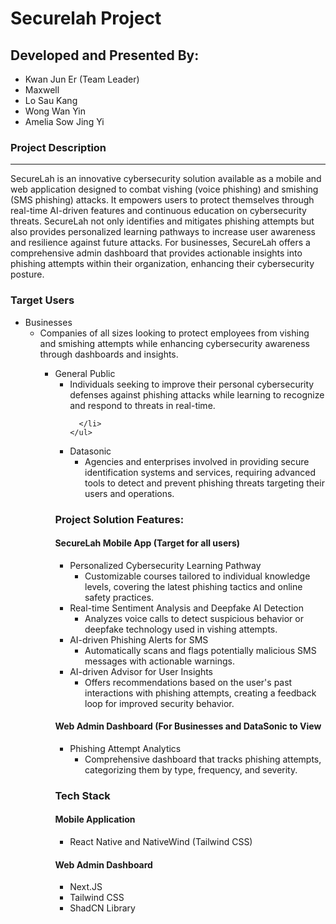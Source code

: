 <h1>Securelah Project</h1>
<h2>Developed and Presented By:</h2>
<ul>
  <li>Kwan Jun Er (Team Leader)</li>
  <li>Maxwell</li>
  <li>Lo Sau Kang</li>
  <li>Wong Wan Yin</li>
  <li>Amelia Sow Jing Yi</li>
</ul>

<h3>Project Description </h3>
<hr/>
<p>
  SecureLah is an innovative cybersecurity solution available as a mobile and web application designed to combat vishing (voice phishing) and smishing (SMS phishing) attacks. It empowers users to protect themselves through real-time AI-driven features and continuous education on cybersecurity threats. SecureLah not only identifies and mitigates phishing attempts but also provides personalized learning pathways to increase user awareness and resilience against future attacks.
  For businesses, SecureLah offers a comprehensive admin dashboard that provides actionable insights into phishing attempts within their organization, enhancing their cybersecurity posture.
</p>

<h3>Target Users </h3>
<ul>
  <li>
    Businesses
    <ul>
      <li>Companies of all sizes looking to protect employees from vishing and smishing attempts while enhancing cybersecurity awareness through dashboards and insights.</li>
    <ul>
  </li>
  <li>
   General Public 
    <ul>
      <li>
        Individuals seeking to improve their personal cybersecurity defenses against phishing attacks while learning to recognize and respond to threats in real-time.

      </li>
    </ul>
  </li>
  <li>
    Datasonic 
    <ul>
      <li>
        Agencies and enterprises involved in providing secure identification systems and services, requiring advanced tools to detect and prevent phishing threats targeting their users and operations.
      </li>
    </ul>
  </li>
</ul>
<h3>Project Solution Features: </h3>
<h4>SecureLah Mobile App (Target for all users) </h4>
<ul>
  <li> Personalized Cybersecurity Learning Pathway
     <ul>
         <li>Customizable courses tailored to individual knowledge levels, covering the latest phishing tactics and online safety practices.</li>
     </ul>
  </li>
  <li>Real-time Sentiment Analysis and Deepfake AI Detection
    <ul>
    <li>Analyzes voice calls to detect suspicious behavior or deepfake technology used in vishing attempts.</li>
  </ul>
  </li>
  <li>AI-driven Phishing Alerts for SMS
  <ul>
    <li>Automatically scans and flags potentially malicious SMS messages with actionable warnings.
</li>
  </ul>
  </li>
  <li>
    AI-driven Advisor for User Insights
    <ul>
      <li>
        Offers recommendations based on the user's past interactions with phishing attempts, creating a feedback loop for improved security behavior.
      </li>
    </ul>
  </li>
</ul>

<h4>Web Admin Dashboard (For Businesses and DataSonic to View</h4>
<ul>
  <li>
    Phishing Attempt Analytics
    <ul>
      <li>
        Comprehensive dashboard that tracks phishing attempts, categorizing them by type, frequency, and severity.
      </li>
    </ul>
  </li>
</ul>

<h3>Tech Stack</h3>
<h4>Mobile Application</h4>
<ul>
  <li>React Native and NativeWind (Tailwind CSS)</li>
</ul>

<h4>Web Admin Dashboard</h4>
<ul>
  <li>Next.JS</li>
  <li>Tailwind CSS</li>
  <li>ShadCN Library</li>
</ul>
